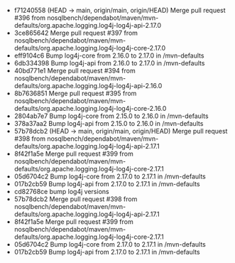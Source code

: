 - f71240558 (HEAD -> main, origin/main, origin/HEAD) Merge pull request #396 from nosqlbench/dependabot/maven/mvn-defaults/org.apache.logging.log4j-log4j-api-2.17.0
- 3ce865642 Merge pull request #397 from nosqlbench/dependabot/maven/mvn-defaults/org.apache.logging.log4j-log4j-core-2.17.0
- eff9104c6 Bump log4j-core from 2.16.0 to 2.17.0 in /mvn-defaults
- 6db334398 Bump log4j-api from 2.16.0 to 2.17.0 in /mvn-defaults
- 40bd771e1 Merge pull request #394 from nosqlbench/dependabot/maven/mvn-defaults/org.apache.logging.log4j-log4j-api-2.16.0
- 8b7636851 Merge pull request #395 from nosqlbench/dependabot/maven/mvn-defaults/org.apache.logging.log4j-log4j-core-2.16.0
- 2804ab7e7 Bump log4j-core from 2.15.0 to 2.16.0 in /mvn-defaults
- 378a37aa2 Bump log4j-api from 2.15.0 to 2.16.0 in /mvn-defaults
- 57b78dcb2 (HEAD -> main, origin/main, origin/HEAD) Merge pull request #398 from nosqlbench/dependabot/maven/mvn-defaults/org.apache.logging.log4j-log4j-api-2.17.1
- 8f42f1a5e Merge pull request #399 from nosqlbench/dependabot/maven/mvn-defaults/org.apache.logging.log4j-log4j-core-2.17.1
- 05d6704c2 Bump log4j-core from 2.17.0 to 2.17.1 in /mvn-defaults
- 017b2cb59 Bump log4j-api from 2.17.0 to 2.17.1 in /mvn-defaults
- cd82768ce bump log4j versions
- 57b78dcb2 Merge pull request #398 from nosqlbench/dependabot/maven/mvn-defaults/org.apache.logging.log4j-log4j-api-2.17.1
- 8f42f1a5e Merge pull request #399 from nosqlbench/dependabot/maven/mvn-defaults/org.apache.logging.log4j-log4j-core-2.17.1
- 05d6704c2 Bump log4j-core from 2.17.0 to 2.17.1 in /mvn-defaults
- 017b2cb59 Bump log4j-api from 2.17.0 to 2.17.1 in /mvn-defaults
